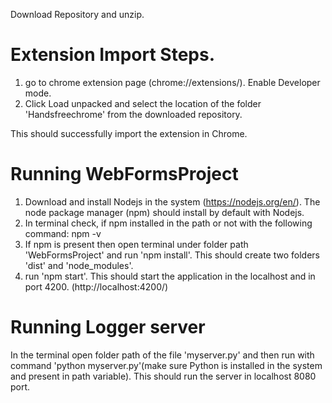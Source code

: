 Download Repository and unzip.

# Extension Import Steps.
1) go to chrome extension page (chrome://extensions/). Enable Developer mode.
2) Click Load unpacked and select the location of the folder 'Handsfreechrome' from the downloaded repository.

This should successfully import the extension in Chrome.


# Running WebFormsProject
1) Download and install Nodejs in the system (https://nodejs.org/en/). The node package manager (npm) should install by default with Nodejs.
2) In terminal check, if npm installed in the path or not with the following command: npm -v
3) If npm is present then open terminal under folder path 'WebFormsProject' and run 'npm install'. This should create two folders 'dist' and 'node_modules'.
4) run 'npm start'. This should start the application in the localhost and in port 4200. (http://localhost:4200/)

# Running Logger server
In the terminal open folder path of the file 'myserver.py' and then run with command 'python myserver.py'(make sure Python is installed in the system and present in path variable).
This should run the server in localhost 8080 port.